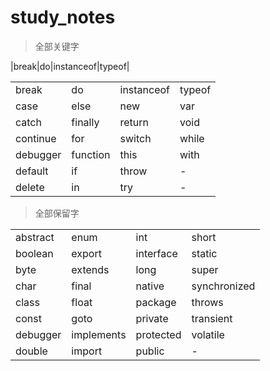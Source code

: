 # study_notes

> 全部关键字

|break|do|instanceof|typeof|

<table>
  <tr>
    <td>break</td>
    <td>do</td>
    <td>instanceof</td>
    <td>typeof</td>
  </tr>
  <tr>
    <td>case</td>
    <td>else</td>
    <td>new</td>
    <td>var</td>
  </tr>
  <tr>
    <td>catch</td>
    <td>finally</td>
    <td>return</td>
    <td>void</td>
  </tr>
  <tr>
    <td>continue</td>
    <td>for</td>
    <td>switch</td>
    <td>while</td>
  </tr>
  <tr>
    <td>debugger</td>
    <td>function</td>
    <td>this</td>
    <td>with</td>
  </tr>
  <tr>
    <td>default</td>
    <td>if</td>
    <td>throw</td>
    <td>-</td>
  </tr>
  <tr>
    <td>delete</td>
    <td>in</td>
    <td>try</td>
    <td>-</td>
  </tr>
</table>

> 全部保留字

<table>
  <tr>
    <td>abstract</td>
    <td>enum</td>
    <td>int</td>
    <td>short</td>
  </tr>
  <tr>
    <td>boolean</td>
    <td>export</td>
    <td>interface</td>
    <td>static</td>
  </tr>
  <tr>
    <td>byte</td>
    <td>extends</td>
    <td>long</td>
    <td>super</td>
  </tr>
  <tr>
    <td>char</td>
    <td>final</td>
    <td>native</td>
    <td>synchronized</td>
  </tr>
  <tr>
    <td>class</td>
    <td>float</td>
    <td>package</td>
    <td>throws</td>
  </tr>
  <tr>
    <td>const</td>
    <td>goto</td>
    <td>private</td>
    <td>transient</td>
  </tr>
  <tr>
    <td>debugger</td>
    <td>implements</td>
    <td>protected</td>
    <td>volatile</td>
  </tr>
  <tr>
    <td>double</td>
    <td>import</td>
    <td>public</td>
    <td>-</td>
  </tr>
</table>
